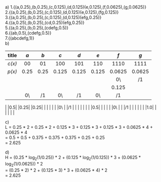   a) 1.{(a,0.25),(b,0.25),(c,0.125),(d,0.125)(e,0.125),(f,0.0625),(g,0.0625)}</br>
     2.{(a,0.25),(b,0.25),(c,0.125),(d,0.125)(e,0.125),(fg,0.125)}</br>
     3.{(a,0.25),(b,0.25),(c,0.125),(d,0.125)(efg,0.25)}</br>
     4.{(a,0.25),(b,0.25),(cd,0.25)(efg,0.25)}</br>
     5.{(a,0.25),(b,0.25),(cdefg,0.5)}</br>
     6.{(ab,0.5),(cdefg,0.5)}</br>
     7.{(abcdefg,1)}</br>
  b)
  
|title|_a_|_b_|_c_|_d_|_e_|_f_|_g_|
|:---:|:---:|:---:|:---:|:---:|:---:|:---:|:---:|
|_c(x)_|00|01|100|101|110|1110|1111|
|_p(x)_|0.25|0.25|0.125|0.125|0.125|0.0625|0.0625|
|      |   |   |   |   |   |0\ |/1 |
|      |   |   |   |   |   |0.125|   |
|      |0\ | /1|0\ | /1|0\ |/1 |   |

|      |0.5|   |0.25|   |0.25|   |   |
|      |   |   |0\ |   |/1 |   |   |
|      |   |   |   |0.5|   |   |   |
|      |0\ |   |   |/1 |   |   |   |
|      |   |1.0|   |   |   |   |   |

c) <br>
L = 0.25 * 2 + 0.25 * 2 + 0.125 * 3 + 0.125 * 3 + 0.125 * 3 + 0.0625 * 4 + 0.0625 * 4 <br>
  = 0.5 + 0.5 + 0.375 + 0.375 + 0.375 + 0.25 + 0.25 <br>
  = 2.625

d) <br>
H = (0.25 * log<sub>2</sub>(1/0.25)) * 2 + (0.125 * log<sub>2</sub>(1/0.125)) * 3 + (0.0625 * log<sub>2</sub>(1/0.0625)) * 2 <br>
  = (0.25 * 2) * 2 + (0.125 * 3) * 3 + (0.0625 * 4) * 2 <br>
  = 2.625


